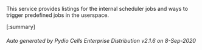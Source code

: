 






This service provides listings for the internal scheduler jobs and ways to trigger predefined jobs in the userspace.

[:summary]

###### Auto generated by Pydio Cells Enterprise Distribution v2.1.6 on 8-Sep-2020
